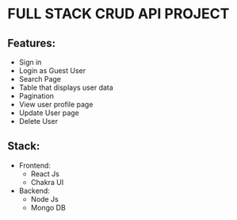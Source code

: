 # FULL STACK CRUD API PROJECT

## Features:
- Sign in 
- Login as Guest User
- Search Page
- Table that displays user data
- Pagination
- View user profile page
- Update User page
- Delete User

## Stack:
- Frontend:
  * React Js
  * Chakra UI
- Backend:
  * Node Js
  * Mongo DB
